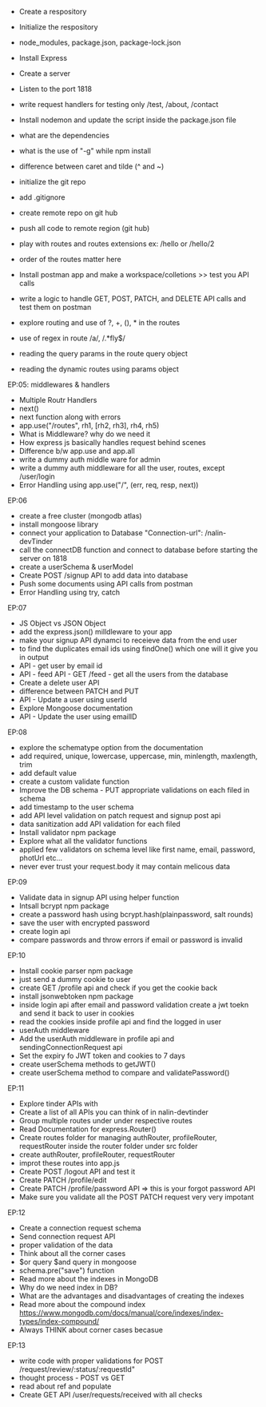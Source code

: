 - Create a respository
- Initialize the respository
- node_modules, package.json, package-lock.json
- Install Express
- Create a server
- Listen to the port 1818
- write request handlers for testing only /test, /about, /contact
- Install nodemon and update the script inside the package.json file
- what are the dependencies
- what is the use of "-g" while npm install
- difference between caret and tilde (^ and ~)


- initialize the git repo
- add .gitignore
- create remote repo on git hub
- push all code to remote region (git hub)
- play with routes and routes extensions ex: /hello  or /hello/2
- order of the routes matter here
- Install postman app and make a workspace/colletions >> test you API calls
- write a logic to handle GET, POST, PATCH, and DELETE API calls and test them on postman
- explore routing and use of ?, +, (), * in the routes
- use of regex in route /a/, /.*fly$/
- reading the query params in the route query object
- reading the dynamic routes using params object

EP:05: middlewares & handlers
- Multiple Routr Handlers
- next()
- next function along with errors
- app.use("/routes", rh1, [rh2, rh3], rh4, rh5)
- What is Middleware? why do we need it
- How express js basically handles request behind scenes
- Difference b/w app.use and app.all
- write a dummy auth middle ware for admin
- write a dummy auth middleware for all the user, routes, except /user/login
- Error Handling using app.use("/", (err, req, resp, next))


EP:06
- create a free cluster (mongodb atlas)
- install mongoose library
- connect your application to Database "Connection-url": /nalin-devTinder
- call the connectDB function and connect  to database before starting the server on 1818
- create a userSchema & userModel
- Create POST /signup  API to add  data into database
- Push some documents using API calls from postman
- Error Handling using try, catch

EP:07
- JS Object vs JSON Object
- add the express.json() milldleware to your app
- make your signup API  dynamci to receieve data from the end user
- to find the duplicates email ids using findOne() which one will it give you in output
- API - get user by email id
- API - feed API - GET /feed - get all the users from  the database
- Create a delete user API
- difference between PATCH and  PUT
- API - Update a user using userId
- Explore Mongoose documentation
- API - Update the user using emailID

EP:08
- explore the schematype option from the documentation
- add required, unique, lowercase, uppercase, min, minlength, maxlength, trim
- add default value
- create a custom validate function
- Improve the DB schema - PUT  appropriate validations on each filed in schema
- add timestamp to the user schema
- add API level validation on patch request and signup post api
- data sanitization add API validation for each filed
- Install validator npm package
- Explore what all the validator functions
- applied few validators on schema level like first name, email, password, photUrl etc...
- never ever trust your request.body it may contain melicous data

EP:09
- Validate data in signup API using helper function
- Intsall bcrypt npm package
- create a password hash using bcrypt.hash(plainpassword, salt rounds)
- save the user with encrypted password
- create login api 
- compare passwords and throw errors if email or password is invalid

EP:10
- Install cookie parser npm package
- just send a dummy cookie to user
- create GET /profile api and check if you get the cookie back 
- install jsonwebtoken npm package
- inside login api after email and password validation create a jwt toekn and send it back to user in cookies
- read the cookies inside profile api and find the logged in user
- userAuth middleware
- Add the userAuth middleware in profile api and sendingConnectionRequest api
- Set the expiry fo JWT token and cookies to 7 days
- create userSchema methods to getJWT()
- create userSchema method to compare and validatePassword()

EP:11
- Explore tinder APIs with
- Create a list of all APIs you can think of in nalin-devtinder
- Group multiple routes under under respective routes
- Read Documentation for express.Router()
- Create routes folder for managing authRouter, profileRouter, requestRouter inside the router folder under src folder
- create authRouter, profileRouter, requestRouter
- improt these routes into app.js
- Create POST /logout API and test it
- Create PATCH /profile/edit
- Create PATCH /profile/password API => this is your forgot password API
- Make sure you validate all the POST PATCH request very very impotant

EP:12
- Create a connection request schema
- Send connection request API
- proper validation of the data
- Think about all the corner cases
- $or query $and query in mongoose
- schema.pre("save") function
- Read more about the indexes in MongoDB
- Why do we need index in DB?
- What are the advantages and disadvantages of creating the indexes
- Read more about the compound index https://www.mongodb.com/docs/manual/core/indexes/index-types/index-compound/
- Always THINK about corner cases becasue

EP:13
- write code with proper validations for POST /request/review/:status/:requestId"
- thought process - POST vs GET
- read about ref and populate
- Create GET API /user/requests/received with all checks

